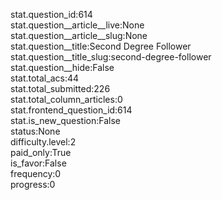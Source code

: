 stat.question_id:614  
stat.question__article__live:None  
stat.question__article__slug:None  
stat.question__title:Second Degree Follower  
stat.question__title_slug:second-degree-follower  
stat.question__hide:False  
stat.total_acs:44  
stat.total_submitted:226  
stat.total_column_articles:0  
stat.frontend_question_id:614  
stat.is_new_question:False  
status:None  
difficulty.level:2  
paid_only:True  
is_favor:False  
frequency:0  
progress:0  
